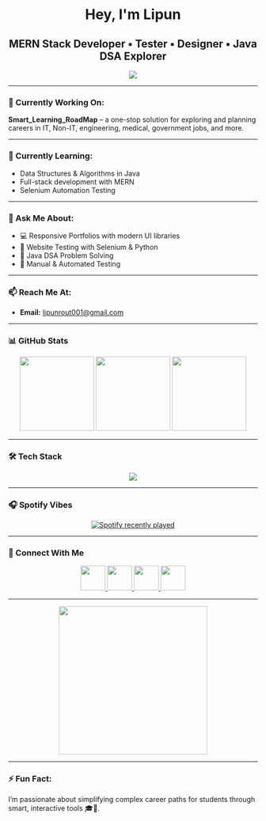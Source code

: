 <h1 align="center"> Hey, I'm Lipun</h1>

<h2 align="center">MERN Stack Developer • Tester • Designer • Java DSA Explorer</h2>

<div align="center">
  <img src="https://visitor-badge.laobi.icu/badge?page_id=LipunRout.LipunRout&left_color=darkmagenta" />
</div>

---

### 🔭 Currently Working On:
**Smart_Learning_RoadMap** – a one-stop solution for exploring and planning careers in IT, Non-IT, engineering, medical, government jobs, and more.

---

### 🌱 Currently Learning:
- Data Structures & Algorithms in Java
- Full-stack development with MERN
- Selenium Automation Testing

---

### 💬 Ask Me About:
- 💻 Responsive Portfolios with modern UI libraries
- 🤖 Website Testing with Selenium & Python
- 🧠 Java DSA Problem Solving
- 🧪 Manual & Automated Testing

---

### 📫 Reach Me At:
- **Email:** [lipunrout001@gmail.com](mailto:lipunrout001@gmail.com)

---

### 📊 GitHub Stats

<div align="center">
  <img src="https://github-readme-stats.vercel.app/api?username=LipunRout&show_icons=true&theme=dracula&include_all_commits=true&count_private=true" height="150" />
  <img src="https://streak-stats.demolab.com?user=LipunRout&theme=dracula" height="150" />
  <img src="https://github-readme-stats.vercel.app/api/top-langs/?username=LipunRout&layout=compact&theme=dracula" height="150" />
</div>

---

### 🛠️ Tech Stack

<div align="center">
  <img src="https://skillicons.dev/icons?i=js,react,nodejs,express,mongodb,java,py,c,cpp,php,mysql,aws,selenium,vscode,html,css,bootstrap,github,canva,intellij,pycharm" />
</div>

---

### 🎧 Spotify Vibes

<div align="center">
  <a href="https://open.spotify.com/user/31bmnit76tzis53b3ra5xmhj4ilm">
    <img src="https://spotify-recently-played-readme.vercel.app/api?user=31bmnit76tzis53b3ra5xmhj4ilm&count=1&unique=false" alt="Spotify recently played" />
  </a>
</div>

---

### 🤝 Connect With Me

<div align="center">
  <a href="https://www.linkedin.com/in/lipun-rout-a564b6285/" target="_blank">
    <img src="https://raw.githubusercontent.com/maurodesouza/profile-readme-generator/master/src/assets/icons/social/linkedin/default.svg" width="50" />
  </a>
  <a href="https://x.com/lipunrout65" target="_blank">
    <img src="https://raw.githubusercontent.com/maurodesouza/profile-readme-generator/master/src/assets/icons/social/twitter/default.svg" width="50" />
  </a>
  <a href="https://www.instagram.com/i.lipun_/?hl=en" target="_blank">
    <img src="https://raw.githubusercontent.com/maurodesouza/profile-readme-generator/master/src/assets/icons/social/instagram/default.svg" width="50" />
  </a>
  <a href="mailto:lipunrout001@gmail.com" target="_blank">
    <img src="https://raw.githubusercontent.com/maurodesouza/profile-readme-generator/master/src/assets/icons/social/gmail/default.svg" width="50" />
  </a>
</div>

---

<div align="center">
  <img src="https://media0.giphy.com/media/v1.Y2lkPTc5MGI3NjExMjhkbGY0N3ducWJ1d2wzbzVxNTY5b3ByYnB2b3NnNzczcmhmdHdzaSZlcD12MV9naWZzX3NlYXJjaCZjdD1n/TiRfN8fgoaJlGI9pbn/200.gif" height="300" />
</div>

---

### ⚡ Fun Fact:
I’m passionate about simplifying complex career paths for students through smart, interactive tools 🎓🚀.
